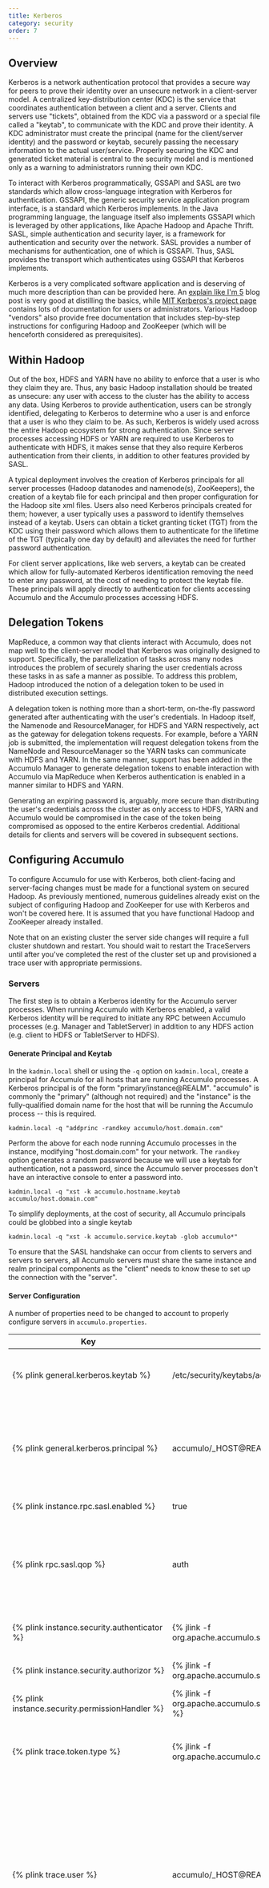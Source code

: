 ```yaml
---
title: Kerberos
category: security
order: 7
---
```


## Overview

Kerberos is a network authentication protocol that provides a secure way for
peers to prove their identity over an unsecure network in a client-server model.
A centralized key-distribution center (KDC) is the service that coordinates
authentication between a client and a server. Clients and servers use "tickets",
obtained from the KDC via a password or a special file called a "keytab", to
communicate with the KDC and prove their identity. A KDC administrator must
create the principal (name for the client/server identity) and the password
or keytab, securely passing the necessary information to the actual user/service.
Properly securing the KDC and generated ticket material is central to the security
model and is mentioned only as a warning to administrators running their own KDC.

To interact with Kerberos programmatically, GSSAPI and SASL are two standards
which allow cross-language integration with Kerberos for authentication. GSSAPI,
the generic security service application program interface, is a standard which
Kerberos implements. In the Java programming language, the language itself also implements
GSSAPI which is leveraged by other applications, like Apache Hadoop and Apache Thrift.
SASL, simple authentication and security layer, is a framework for authentication
and security over the network. SASL provides a number of mechanisms for authentication,
one of which is GSSAPI. Thus, SASL provides the transport which authenticates
using GSSAPI that Kerberos implements.

Kerberos is a very complicated software application and is deserving of much
more description than can be provided here. An [explain like I'm 5](https://www.roguelynn.com/words/explain-like-im-5-kerberos/)
blog post is very good at distilling the basics, while [MIT Kerberos's project page](https://web.mit.edu/kerberos/)
contains lots of documentation for users or administrators. Various Hadoop "vendors"
also provide free documentation that includes step-by-step instructions for
configuring Hadoop and ZooKeeper (which will be henceforth considered as prerequisites).

## Within Hadoop

Out of the box, HDFS and YARN have no ability to enforce that a user is who
they claim they are. Thus, any basic Hadoop installation should be treated as
unsecure: any user with access to the cluster has the ability to access any data.
Using Kerberos to provide authentication, users can be strongly identified, delegating
to Kerberos to determine who a user is and enforce that a user is who they claim to be.
As such, Kerberos is widely used across the entire Hadoop ecosystem for strong
authentication. Since server processes accessing HDFS or YARN are required
to use Kerberos to authenticate with HDFS, it makes sense that they also require
Kerberos authentication from their clients, in addition to other features provided
by SASL.

A typical deployment involves the creation of Kerberos principals for all server
processes (Hadoop datanodes and namenode(s), ZooKeepers), the creation of a keytab
file for each principal and then proper configuration for the Hadoop site xml files.
Users also need Kerberos principals created for them; however, a user typically
uses a password to identify themselves instead of a keytab. Users can obtain a
ticket granting ticket (TGT) from the KDC using their password which allows them
to authenticate for the lifetime of the TGT (typically one day by default) and alleviates
the need for further password authentication.

For client server applications, like web servers, a keytab can be created which
allow for fully-automated Kerberos identification removing the need to enter any
password, at the cost of needing to protect the keytab file. These principals
will apply directly to authentication for clients accessing Accumulo and the
Accumulo processes accessing HDFS.

## Delegation Tokens

MapReduce, a common way that clients interact with Accumulo, does not map well to the
client-server model that Kerberos was originally designed to support. Specifically, the parallelization
of tasks across many nodes introduces the problem of securely sharing the user credentials across
these tasks in as safe a manner as possible. To address this problem, Hadoop introduced the notion
of a delegation token to be used in distributed execution settings.

A delegation token is nothing more than a short-term, on-the-fly password generated after authenticating with the user's
credentials.  In Hadoop itself, the Namenode and ResourceManager, for HDFS and YARN respectively, act as the gateway for
delegation tokens requests. For example, before a YARN job is submitted, the implementation will request delegation
tokens from the NameNode and ResourceManager so the YARN tasks can communicate with HDFS and YARN. In the same manner,
support has been added in the Accumulo Manager to generate delegation tokens to enable interaction with Accumulo via
MapReduce when Kerberos authentication is enabled in a manner similar to HDFS and YARN.

Generating an expiring password is, arguably, more secure than distributing the user's
credentials across the cluster as only access to HDFS, YARN and Accumulo would be
compromised in the case of the token being compromised as opposed to the entire
Kerberos credential. Additional details for clients and servers will be covered
in subsequent sections.

## Configuring Accumulo

To configure Accumulo for use with Kerberos, both client-facing and server-facing
changes must be made for a functional system on secured Hadoop. As previously mentioned,
numerous guidelines already exist on the subject of configuring Hadoop and ZooKeeper for
use with Kerberos and won't be covered here. It is assumed that you have functional
Hadoop and ZooKeeper already installed.

Note that on an existing cluster the server side changes will require a full cluster shutdown and restart. You should
wait to restart the TraceServers until after you've completed the rest of the cluster set up and provisioned
a trace user with appropriate permissions.

### Servers

The first step is to obtain a Kerberos identity for the Accumulo server processes.
When running Accumulo with Kerberos enabled, a valid Kerberos identity will be required
to initiate any RPC between Accumulo processes (e.g. Manager and TabletServer) in addition
to any HDFS action (e.g. client to HDFS or TabletServer to HDFS).

#### Generate Principal and Keytab

In the `kadmin.local` shell or using the `-q` option on `kadmin.local`, create a
principal for Accumulo for all hosts that are running Accumulo processes. A Kerberos
principal is of the form "primary/instance@REALM". "accumulo" is commonly the "primary"
(although not required) and the "instance" is the fully-qualified domain name for
the host that will be running the Accumulo process -- this is required.

```
kadmin.local -q "addprinc -randkey accumulo/host.domain.com"
```

Perform the above for each node running Accumulo processes in the instance, modifying
"host.domain.com" for your network. The `randkey` option generates a random password
because we will use a keytab for authentication, not a password, since the Accumulo
server processes don't have an interactive console to enter a password into.

```
kadmin.local -q "xst -k accumulo.hostname.keytab accumulo/host.domain.com"
```

To simplify deployments, at the cost of security, all Accumulo principals could
be globbed into a single keytab

```
kadmin.local -q "xst -k accumulo.service.keytab -glob accumulo*"
```

To ensure that the SASL handshake can occur from clients to servers and servers to servers,
all Accumulo servers must share the same instance and realm principal components as the
"client" needs to know these to set up the connection with the "server".

#### Server Configuration

A number of properties need to be changed to account to properly configure servers
in `accumulo.properties`.

|Key | Suggested Value | Description
|----|---------------|-------------
| {% plink general.kerberos.keytab %} | /etc/security/keytabs/accumulo.service.keytab | The path to the keytab for Accumulo on local filesystem. Change the value to the actual path on your system.
| {% plink general.kerberos.principal %} | accumulo/_HOST@REALM | The Kerberos principal for Accumulo, needs to match the keytab. "_HOST" can be used instead of the actual hostname in the principal and will be automatically expanded to the current FQDN which reduces the configuration file burden.
| {% plink instance.rpc.sasl.enabled %} | true | Enables SASL for the Thrift Servers (supports GSSAPI)
| {% plink rpc.sasl.qop %} | auth | One of "auth", "auth-int", or "auth-conf". These map to the SASL defined properties for quality of protection. "auth" is authentication only. "auth-int" is authentication and data integrity. "auth-conf" is authentication, data integrity and confidentiality.
| {% plink instance.security.authenticator %} | {% jlink -f org.apache.accumulo.server.security.handler.KerberosAuthenticator %} | Configures Accumulo to use the Kerberos principal as the Accumulo username/principal
| {% plink instance.security.authorizor %} | {% jlink -f org.apache.accumulo.server.security.handler.KerberosAuthorizor %} | Configures Accumulo to use the Kerberos principal for authorization purposes
| {% plink instance.security.permissionHandler %} | {% jlink -f org.apache.accumulo.server.security.handler.KerberosPermissionHandler %} | Configures Accumulo to use the Kerberos principal for permission purposes
| {% plink trace.token.type %} | {% jlink -f org.apache.accumulo.core.client.security.tokens.KerberosToken %} | Configures the Accumulo Tracer to use the [KerberosToken] for authentication when serializing traces to the trace table.
| {% plink trace.user %} | accumulo/_HOST@REALM | The tracer process needs valid credentials to serialize traces to Accumulo. While the other server processes are creating a SystemToken from the provided keytab and principal, we can still use a normal [KerberosToken] and the same keytab/principal to serialize traces. Like non-Kerberized instances, the table must be created and permissions granted to the trace.user. The same `_HOST` replacement is performed on this value, substituted the FQDN for `_HOST`.
| trace.token.property.keytab | | You can optionally specify the path to a keytab file for the principal given in the `trace.user` property. If you don't set this path, it will default to the value given in `general.kerberos.principal`.
| {% plink general.delegation.token.lifetime %} | 7d | The length of time that the server-side secret used to create delegation tokens is valid. After a server-side secret expires, a delegation token created with that secret is no longer valid.
| {% plink general.delegation.token.update.interval %} | 1d | The frequency in which new server-side secrets should be generated to create delegation tokens for clients. Generating new secrets reduces the likelihood of cryptographic attacks.

Although it should be a prerequisite, it is ever important that you have DNS properly
configured for your nodes and that Accumulo is configured to use the FQDN. It
is extremely important to use the FQDN in each of the "hosts" files for each
Accumulo process: `managers`, `monitors`, `tservers`, `tracers`, and `gc`.

Normally, no changes are needed in `accumulo-env.sh` to enable Kerberos. Typically, the `krb5.conf`
is installed on the local machine in `/etc/`, and the Java library implementations will look
here to find the necessary configuration to communicate with the KDC. Some installations
may require a different `krb5.conf` to be used for Accumulo which can be accomplished
by adding the JVM system property `-Djava.security.krb5.conf=/path/to/other/krb5.conf` to
`JAVA_OPTS` in `accumulo-env.sh`.

#### KerberosAuthenticator

The [KerberosAuthenticator] is an implementation of the pluggable security interfaces
that Accumulo provides. It builds on top of what the default ZooKeeper-based implementation,
but removes the need to create user accounts with passwords in Accumulo for clients. As
long as a client has a valid Kerberos identity, they can connect to and interact with
Accumulo, but without any permissions (e.g. cannot create tables or write data). Leveraging
ZooKeeper removes the need to change the permission handler and authorizor, so other Accumulo
functions regarding permissions and cell-level authorizations do not change.

It is extremely important to note that, while user operations like `SecurityOperations.listLocalUsers()`,
`SecurityOperations.dropLocalUser()`, and `SecurityOperations.createLocalUser()` will not return
errors, these methods are not equivalent to normal installations, as they will only operate on
users which have, at one point in time, authenticated with Accumulo using their Kerberos identity.
The KDC is still the authoritative entity for user management. The previously mentioned methods
are provided as they simplify management of users within Accumulo, especially with respect
to granting Authorizations and Permissions to new users.

#### Administrative User

Out of the box (without Kerberos enabled), Accumulo has a single user with administrative permissions "root".
This user is used to "bootstrap" other users, creating less-privileged users for applications using
the system. In Kerberos, to authenticate with the system, it's required that the client presents Kerberos
credentials for the principal (user) the client is trying to authenticate as.

Because of this, an administrative user named "root" would be useless in an instance using Kerberos,
because it is very unlikely to have Kerberos credentials for a principal named `root`. When Kerberos is
enabled, Accumulo will prompt for the name of a user to grant the same permissions as what the `root`
user would normally have. The name of the Accumulo user to grant administrative permissions to can
also be given by the `-u` or `--user` options.

If you are enabling Kerberos on an existing cluster, you will need to reinitialize the security system in
order to replace the existing "root" user with one that can be used with Kerberos. These steps should be
completed after you have done the previously described configuration changes and will require access to
a complete `accumulo.properties`, including the instance secret. Note that this process will delete all
existing users in the system; you will need to reassign user permissions based on Kerberos principals.

1. Ensure Accumulo is not running.
2. Given the path to a `accumulo.properties` with the instance secret, run the security reset tool. If you are
prompted for a password you can just hit return, since it won't be used.
3. Start the Accumulo cluster

```console
$ accumulo-cluster stop
...
$ accumulo init --reset-security
Running against secured HDFS
Principal (user) to grant administrative privileges to : acculumo_admin@EXAMPLE.COM
Enter initial password for accumulo_admin@EXAMPLE.COM (this may not be applicable for your security setup):
Confirm initial password for accumulo_admin@EXAMPLE.COM:
$ accumulo-cluster start
...
```

#### Verifying secure access

To verify that servers have correctly started with Kerberos enabled, ensure that the processes
are actually running (they should exit immediately if login fails) and verify that you see
something similar to the following in the application log.

```
2015-01-07 11:57:56,826 [security.SecurityUtil] INFO : Attempting to login with keytab as accumulo/hostname@EXAMPLE.COM
2015-01-07 11:57:56,830 [security.UserGroupInformation] INFO : Login successful for user accumulo/hostname@EXAMPLE.COM using keytab file /etc/security/keytabs/accumulo.service.keytab
```

#### Impersonation

Impersonation is functionality which allows a certain user to act as another. One direct application
of this concept within Accumulo is the Thrift proxy. The Thrift proxy is configured to accept
user requests and pass them onto Accumulo, enabling client access to Accumulo via any thrift-compatible
language. When the proxy is running with SASL transports, this enforces that clients present a valid
Kerberos identity to make a connection. In this situation, the Thrift proxy server does not have
access to the secret key material in order to make a secure connection to Accumulo as the client,
it can only connect to Accumulo as itself. Impersonation, in this context, refers to the ability
of the proxy to authenticate to Accumulo as itself, but act on behalf of an Accumulo user.

Accumulo supports basic impersonation of end-users by a third party via static rules in
`accumulo.properties`. These two properties are semicolon separated properties which are aligned
by index. This first element in the user impersonation property value matches the first element
in the host impersonation property value, etc.

```
instance.rpc.sasl.allowed.user.impersonation=$PROXY_USER:*
instance.rpc.sasl.allowed.host.impersonation=*
```

Here, `$PROXY_USER` can impersonate any user from any host.

The following is an example of specifying a subset of users `$PROXY_USER` can impersonate and also
limiting the hosts from which `$PROXY_USER` can initiate requests from.

```
instance.rpc.sasl.allowed.user.impersonation=$PROXY_USER:user1,user2;$PROXY_USER2:user2,user4
instance.rpc.sasl.allowed.host.impersonation=host1.domain.com,host2.domain.com;*
```

Here, `$PROXY_USER` can impersonate user1 and user2 only from host1.domain.com or host2.domain.com.
`$PROXY_USER2` can impersonate user2 and user4 from any host.

In these examples, the value `$PROXY_USER` is the Kerberos principal of the server which is acting on behalf of a user.
Impersonation is enforced by the Kerberos principal and the host from which the RPC originated (from the perspective
of the Accumulo TabletServers/Managers). An asterisk (*) can be used to specify all users or all hosts (depending on the context).

#### Delegation Tokens

Within Accumulo services, the primary task to implement delegation tokens is the generation and distribution
of a shared secret among all Accumulo tabletservers and the manager. The secret key allows for generation
of delegation tokens for users and verification of delegation tokens presented by clients. If a server
process is unaware of the secret key used to create a delegation token, the client cannot be authenticated.
As ZooKeeper distribution is an asynchronous operation (typically on the order of seconds), the
value for `general.delegation.token.update.interval` should be on the order of hours to days to reduce the
likelihood of servers rejecting valid clients because the server did not yet see a new secret key.

Supporting authentication with both Kerberos credentials and delegation tokens, the SASL thrift
server accepts connections with either `GSSAPI` and `DIGEST-MD5` mechanisms set. The `DIGEST-MD5` mechanism
enables authentication as a normal username and password exchange which `DelegationToken`s leverages.

Since delegation tokens are a weaker form of authentication than Kerberos credentials, user access
to obtain delegation tokens from Accumulo is protected with the `DELEGATION_TOKEN` system permission. Only
users with the system permission are allowed to obtain delegation tokens. It is also recommended
to configure confidentiality with SASL, using the `rpc.sasl.qop=auth-conf` configuration property, to
ensure that prying eyes cannot view the `DelegationToken` as it passes over the network.

```console
# Check a user's permissions
admin@REALM@accumulo> userpermissions -u user@REALM

# Grant the DELEGATION_TOKEN system permission to a user
admin@REALM@accumulo> grant System.DELEGATION_TOKEN -s -u user@REALM
```

### Clients

#### Create client principal

Like the Accumulo servers, clients must also have a Kerberos principal created for them. The
primary difference between a server principal is that principals for users are created
with a password and also not qualified to a specific instance (host).

```
kadmin.local -q "addprinc $user"
```

The above will prompt for a password for that user which will be used to identify that $user.
The user can verify that they can authenticate with the KDC using the command `kinit $user`.
Upon entering the correct password, a local credentials cache will be made which can be used
to authenticate with Accumulo, access HDFS, etc.

The user can verify the state of their local credentials cache by using the command `klist`.

```console
$ klist
Ticket cache: FILE:/tmp/krb5cc_123
Default principal: user@EXAMPLE.COM

Valid starting       Expires              Service principal
01/07/2015 11:56:35  01/08/2015 11:56:35  krbtgt/EXAMPLE.COM@EXAMPLE.COM
    renew until 01/14/2015 11:56:35
```

#### Configuration

The second thing clients need to do is to configure kerberos when an Accumulo client is
created.  This can be done using client builder methods or by setting the properties
below in `accumulo-client.properties` which can be provided to Accumulo utilities using
the `--config-file` command line option.

* [sasl.enabled] = true
* [sasl.qop] = auth
* [sasl.kerberos.server.primary] = accumulo

Each of these properties *must* match the configuration of the accumulo servers; this is
required to set up the SASL transport.

#### Verifying Administrative Access

At this point you should have enough configured on the server and client side to interact with
the system. You should verify that the administrative user you chose earlier can successfully
interact with the system.

While this example logs in via `kinit` with a password, any login method that caches Kerberos tickets
should work.

```console
$ kinit accumulo_admin@EXAMPLE.COM
Password for accumulo_admin@EXAMPLE.COM: ******************************
$ accumulo shell

Shell - Apache Accumulo Interactive Shell
-
- version: 1.7.2
- instance name: MYACCUMULO
- instance id: 483b9038-889f-4b2d-b72b-dfa2bb5dbd07
-
- type 'help' for a list of available commands
-
accumulo_admin@EXAMPLE.COM@MYACCUMULO> userpermissions
System permissions: System.GRANT, System.CREATE_TABLE, System.DROP_TABLE, System.ALTER_TABLE, System.CREATE_USER, System.DROP_USER, System.ALTER_USER, System.SYSTEM, System.CREATE_NAMESPACE, System.DROP_NAMESPACE, System.ALTER_NAMESPACE, System.OBTAIN_DELEGATION_TOKEN

Namespace permissions (accumulo): Namespace.READ, Namespace.ALTER_TABLE

Table permissions (accumulo.metadata): Table.READ, Table.ALTER_TABLE
Table permissions (accumulo.replication): Table.READ
Table permissions (accumulo.root): Table.READ, Table.ALTER_TABLE

accumulo_admin@EXAMPLE.COM@MYACCUMULO> quit
$ kdestroy
$
```

#### DelegationTokens with MapReduce

To use DelegationTokens in a custom MapReduce job, the user should create an [AccumuloClient]
using a [KerberosToken] and use it to call `SecurityOperations.getDelegationToken`. The
[DelegationToken] that is created can then be used to create a new client using this
delegation token.  The [ClientInfo] object from this client can be passed into the MapReduce
job. It is expected that the user launching the MapReduce job is already logged in via Kerberos
via a keytab or via a locally-cached Kerberos ticket-granting-ticket (TGT).

```java
KerberosToken kt = new KerberosToken();
AccumuloClient client = Accumulo.newClient().to("myinstance", "zoo1,zoo2")
                          .as(principal, kt).build();
DelegationToken dt = client.securityOperations().getDelegationToken();
Properties props = Accumulo.newClientProperties().from(client.properties())
                          .as(principal, dt).build();

// Reading from Accumulo
AccumuloInputFormat.configure().clientProperties(props).store(job);

// Writing to Accumulo
AccumuloOutputFormat.configure().clientProperties(props).store(job);
```

Users must have the `DELEGATION_TOKEN` system permission to call the `getDelegationToken`
method. The obtained delegation token is only valid for the requesting user for a period
of time dependent on Accumulo's configuration (`general.delegation.token.lifetime`).

For the duration of validity of the [DelegationToken], the user *must* take the necessary precautions
to protect the `DelegationToken` from prying eyes as it can be used by any user on any host to impersonate
the user who requested the `DelegationToken`. YARN ensures that passing the delegation token from the client
JVM to each YARN task is secure, even in multi-tenant instances.

### Debugging

**Q**: I have valid Kerberos credentials and a correct client configuration file, but
I still get errors like:

```
java.io.IOException: Failed on local exception: java.io.IOException: javax.security.sasl.SaslException: GSS initiate failed [Caused by GSSException: No valid credentials provided (Mechanism level: Failed to find any Kerberos tgt)]
```

**A**: When you have a valid client configuration and Kerberos TGT, it is possible that the search
path for your local credentials cache is incorrect. Check the value of the KRB5CCNAME environment
value, and ensure it matches the value reported by `klist`.

```
$ echo $KRB5CCNAME

$ klist
Ticket cache: FILE:/tmp/krb5cc_123
Default principal: user@EXAMPLE.COM

Valid starting       Expires              Service principal
01/07/2015 11:56:35  01/08/2015 11:56:35  krbtgt/EXAMPLE.COM@EXAMPLE.COM
    renew until 01/14/2015 11:56:35
$ export KRB5CCNAME=/tmp/krb5cc_123
$ echo $KRB5CCNAME
/tmp/krb5cc_123
```

**Q**: I thought I had everything configured correctly, but my client/server still fails to log in.
I don't know what is actually failing.

**A**: Add the following system property to the JVM invocation:

```
-Dsun.security.krb5.debug=true
```

This will enable lots of extra debugging at the JVM level which is often sufficient to
diagnose some high-level configuration problem. Client applications can add this system property by
hand to the command line and Accumulo server processes or applications started using the `accumulo`
script by adding the property to `JAVA_OPTS` in `accumulo-env.sh`.

Additionally, you can increase the log4j levels on `org.apache.hadoop.security`, which includes the
Hadoop `UserGroupInformation` class, which will include some high-level debug statements. This
can be controlled in your client application, or using `log4j-service.properties`

**Q**: All of my Accumulo processes successfully start and log in with their
keytab, but they are unable to communicate with each other, showing the
following errors:

```
2015-01-12 14:47:27,055 [transport.TSaslTransport] ERROR: SASL negotiation failure
javax.security.sasl.SaslException: GSS initiate failed [Caused by GSSException: No valid credentials provided (Mechanism level: Server not found in Kerberos database (7) - LOOKING_UP_SERVER)]
        at com.sun.security.sasl.gsskerb.GssKrb5Client.evaluateChallenge(GssKrb5Client.java:212)
        at org.apache.thrift.transport.TSaslClientTransport.handleSaslStartMessage(TSaslClientTransport.java:94)
        at org.apache.thrift.transport.TSaslTransport.open(TSaslTransport.java:253)
        at org.apache.thrift.transport.TSaslClientTransport.open(TSaslClientTransport.java:37)
        at org.apache.accumulo.core.rpc.UGIAssumingTransport$1.run(UGIAssumingTransport.java:53)
        at org.apache.accumulo.core.rpc.UGIAssumingTransport$1.run(UGIAssumingTransport.java:49)
        at java.security.AccessController.doPrivileged(Native Method)
        at javax.security.auth.Subject.doAs(Subject.java:415)
        at org.apache.hadoop.security.UserGroupInformation.doAs(UserGroupInformation.java:1628)
        at org.apache.accumulo.core.rpc.UGIAssumingTransport.open(UGIAssumingTransport.java:49)
        at org.apache.accumulo.core.rpc.ThriftUtil.createClientTransport(ThriftUtil.java:357)
        at org.apache.accumulo.core.rpc.ThriftUtil.createTransport(ThriftUtil.java:255)
        at org.apache.accumulo.server.manager.LiveTServerSet$TServerConnection.getTableMap(LiveTServerSet.java:106)
        at org.apache.accumulo.manager.Manager.gatherTableInformation(Manager.java:996)
        at org.apache.accumulo.manager.Manager.access$600(Manager.java:160)
        at org.apache.accumulo.manager.Manager$StatusThread.updateStatus(Manager.java:911)
        at org.apache.accumulo.manager.Manager$StatusThread.run(Manager.java:901)
Caused by: GSSException: No valid credentials provided (Mechanism level: Server not found in Kerberos database (7) - LOOKING_UP_SERVER)
        at sun.security.jgss.krb5.Krb5Context.initSecContext(Krb5Context.java:710)
        at sun.security.jgss.GSSContextImpl.initSecContext(GSSContextImpl.java:248)
        at sun.security.jgss.GSSContextImpl.initSecContext(GSSContextImpl.java:179)
        at com.sun.security.sasl.gsskerb.GssKrb5Client.evaluateChallenge(GssKrb5Client.java:193)
        ... 16 more
Caused by: KrbException: Server not found in Kerberos database (7) - LOOKING_UP_SERVER
        at sun.security.krb5.KrbTgsRep.<init>(KrbTgsRep.java:73)
        at sun.security.krb5.KrbTgsReq.getReply(KrbTgsReq.java:192)
        at sun.security.krb5.KrbTgsReq.sendAndGetCreds(KrbTgsReq.java:203)
        at sun.security.krb5.internal.CredentialsUtil.serviceCreds(CredentialsUtil.java:309)
        at sun.security.krb5.internal.CredentialsUtil.acquireServiceCreds(CredentialsUtil.java:115)
        at sun.security.krb5.Credentials.acquireServiceCreds(Credentials.java:454)
        at sun.security.jgss.krb5.Krb5Context.initSecContext(Krb5Context.java:641)
        ... 19 more
Caused by: KrbException: Identifier doesn't match expected value (906)
        at sun.security.krb5.internal.KDCRep.init(KDCRep.java:143)
        at sun.security.krb5.internal.TGSRep.init(TGSRep.java:66)
        at sun.security.krb5.internal.TGSRep.<init>(TGSRep.java:61)
        at sun.security.krb5.KrbTgsRep.<init>(KrbTgsRep.java:55)
        ... 25 more
```

or

```
2015-01-12 14:47:29,440 [server.TThreadPoolServer] ERROR: Error occurred during processing of message.
java.lang.RuntimeException: org.apache.thrift.transport.TTransportException: Peer indicated failure: GSS initiate failed
        at org.apache.thrift.transport.TSaslServerTransport$Factory.getTransport(TSaslServerTransport.java:219)
        at org.apache.accumulo.core.rpc.UGIAssumingTransportFactory$1.run(UGIAssumingTransportFactory.java:51)
        at org.apache.accumulo.core.rpc.UGIAssumingTransportFactory$1.run(UGIAssumingTransportFactory.java:48)
        at java.security.AccessController.doPrivileged(Native Method)
        at javax.security.auth.Subject.doAs(Subject.java:356)
        at org.apache.hadoop.security.UserGroupInformation.doAs(UserGroupInformation.java:1608)
        at org.apache.accumulo.core.rpc.UGIAssumingTransportFactory.getTransport(UGIAssumingTransportFactory.java:48)
        at org.apache.thrift.server.TThreadPoolServer$WorkerProcess.run(TThreadPoolServer.java:208)
        at java.util.concurrent.ThreadPoolExecutor.runWorker(ThreadPoolExecutor.java:1145)
        at java.util.concurrent.ThreadPoolExecutor$Worker.run(ThreadPoolExecutor.java:615)
        at java.lang.Thread.run(Thread.java:745)
Caused by: org.apache.thrift.transport.TTransportException: Peer indicated failure: GSS initiate failed
        at org.apache.thrift.transport.TSaslTransport.receiveSaslMessage(TSaslTransport.java:190)
        at org.apache.thrift.transport.TSaslServerTransport.handleSaslStartMessage(TSaslServerTransport.java:125)
        at org.apache.thrift.transport.TSaslTransport.open(TSaslTransport.java:253)
        at org.apache.thrift.transport.TSaslServerTransport.open(TSaslServerTransport.java:41)
        at org.apache.thrift.transport.TSaslServerTransport$Factory.getTransport(TSaslServerTransport.java:216)
        ... 10 more
```

**A**: As previously mentioned, the hostname, and subsequently the address each Accumulo process is bound/listening
on, is extremely important when negotiating an SASL connection. This problem commonly arises when the Accumulo
servers are not configured to listen on the address denoted by their FQDN.

The values in the Accumulo "hosts" files (In `accumulo/conf`: `managers`, `monitors`, `tservers`, `tracers`,
and `gc`) should match the instance component of the Kerberos server principal (e.g. `host` in `accumulo/host@EXAMPLE.COM`).

**Q**: After configuring my system for Kerberos, server processes come up normally and I can interact with the system. However,
when I attempt to use the "Recent Traces" page on the Monitor UI I get a stacktrace similar to:

```
java.lang.AssertionError: AuthenticationToken should not be null
    at org.apache.accumulo.monitor.servlets.trace.Basic.getScanner(Basic.java:139)
    at org.apache.accumulo.monitor.servlets.trace.Summary.pageBody(Summary.java:164)
    at org.apache.accumulo.monitor.servlets.BasicServlet.doGet(BasicServlet.java:63)
    at javax.servlet.http.HttpServlet.service(HttpServlet.java:687)
    at javax.servlet.http.HttpServlet.service(HttpServlet.java:790)
    at org.eclipse.jetty.servlet.ServletHolder.handle(ServletHolder.java:738)
    at org.eclipse.jetty.servlet.ServletHandler.doHandle(ServletHandler.java:551)
    at org.eclipse.jetty.server.handler.ScopedHandler.handle(ScopedHandler.java:143)
    at org.eclipse.jetty.security.SecurityHandler.handle(SecurityHandler.java:568)
    at org.eclipse.jetty.server.session.SessionHandler.doHandle(SessionHandler.java:221)
    at org.eclipse.jetty.server.handler.ContextHandler.doHandle(ContextHandler.java:1111)
    at org.eclipse.jetty.servlet.ServletHandler.doScope(ServletHandler.java:478)
    at org.eclipse.jetty.server.session.SessionHandler.doScope(SessionHandler.java:183)
    at org.eclipse.jetty.server.handler.ContextHandler.doScope(ContextHandler.java:1045)
    at org.eclipse.jetty.server.handler.ScopedHandler.handle(ScopedHandler.java:141)
    at org.eclipse.jetty.server.handler.HandlerWrapper.handle(HandlerWrapper.java:97)
    at org.eclipse.jetty.server.Server.handle(Server.java:462)
    at org.eclipse.jetty.server.HttpChannel.handle(HttpChannel.java:279)
    at org.eclipse.jetty.server.HttpConnection.onFillable(HttpConnection.java:232)
    at org.eclipse.jetty.io.AbstractConnection$2.run(AbstractConnection.java:534)
    at org.eclipse.jetty.util.thread.QueuedThreadPool.runJob(QueuedThreadPool.java:607)
    at org.eclipse.jetty.util.thread.QueuedThreadPool$3.run(QueuedThreadPool.java:536)
    at java.lang.Thread.run(Thread.java:745)
```

**A**: This indicates that the Monitor has not been able to successfully log in a client-side user to read from the `trace` table. Accumulo allows the TraceServer to rely on the property `general.kerberos.keytab` as a fallback when logging in the trace user if the `trace.token.property.keytab` property isn't defined. Some earlier versions of Accumulo did not do this same fallback for the Monitor's use of the trace user. The end result is that if you configure `general.kerberos.keytab` and not `trace.token.property.keytab` you will end up with a system that properly logs trace information but can't view it.

Ensure you have set `trace.token.property.keytab` to point to a keytab for the principal defined in `trace.user` in the `accumulo.properties` file for the Monitor, since that should work in all versions of Accumulo.

[sasl.enabled]: {% purl -c sasl.enabled %}
[sasl.qop]: {% purl -c sasl.qop %}
[sasl.kerberos.server.primary]: {% purl -c sasl.kerberos.server.primary %}
[KerberosAuthenticator]: {% jurl org.apache.accumulo.server.security.handler.KerberosAuthenticator %}
[AccumuloClient]: {% jurl org.apache.accumulo.core.client.AccumuloClient %}
[KerberosToken]: {% jurl org.apache.accumulo.core.client.security.tokens.KerberosToken %}
[DelegationToken]: {% jurl org.apache.accumulo.core.client.security.tokens.DelegationToken %}
[ClientInfo]: {% jurl org.apache.accumulo.core.client.ClientInfo %}
